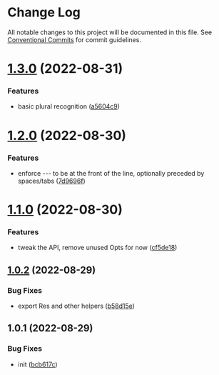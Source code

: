 # Change Log

All notable changes to this project will be documented in this file.
See [Conventional Commits](https://conventionalcommits.org) for commit guidelines.

# [1.3.0](https://github.com/codsen/codsen/compare/seo-editor@1.2.0...seo-editor@1.3.0) (2022-08-31)

### Features

- basic plural recognition ([a5604c9](https://github.com/codsen/codsen/commit/a5604c9956f022f98c64b12332c4a2f084223fa0))

# [1.2.0](https://github.com/codsen/codsen/compare/seo-editor@1.1.0...seo-editor@1.2.0) (2022-08-30)

### Features

- enforce --- to be at the front of the line, optionally preceded by spaces/tabs ([7d9696f](https://github.com/codsen/codsen/commit/7d9696f75880f217f0e9960f18509fb59412123c))

# [1.1.0](https://github.com/codsen/codsen/compare/seo-editor@1.0.2...seo-editor@1.1.0) (2022-08-30)

### Features

- tweak the API, remove unused Opts for now ([cf5de18](https://github.com/codsen/codsen/commit/cf5de18982e09c98085cebc264567e6c7e06cbb9))

## [1.0.2](https://github.com/codsen/codsen/compare/seo-editor@1.0.1...seo-editor@1.0.2) (2022-08-29)

### Bug Fixes

- export Res and other helpers ([b58d15e](https://github.com/codsen/codsen/commit/b58d15e0355fc16a3b7dbba94d292941e2219910))

## 1.0.1 (2022-08-29)

### Bug Fixes

- init ([bcb617c](https://github.com/codsen/codsen/commit/bcb617c313a4a00e8dfadb8b8297dd5905c22e72))
